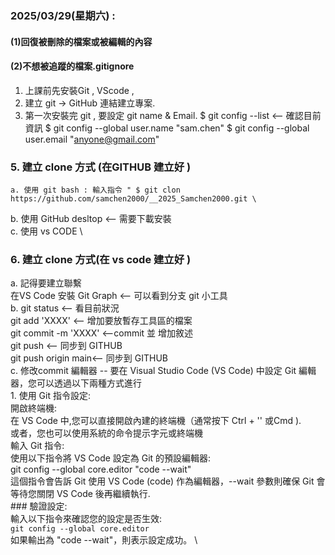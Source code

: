 ### 2025/03/29(星期六) : 
#### (1)回復被刪除的檔案或被編輯的內容 
#### (2)不想被追蹤的檔案.gitignore

1. 上課前先安裝Git , VScode  , 
2. 建立 git -> GitHub 連結建立專案.
3. 第一次安裝完 git , 要設定 git name & Email.
   $ git config --list  <-- 確認目前資訊
   $ git config --global user.name "sam.chen"
   $ git config --global user.email "anyone@gmail.com"
### 5. 建立 clone 方式 (在GITHUB 建立好 ) 
    a. 使用 git bash : 輸入指令 " $ git clon  https://github.com/samchen2000/__2025_Samchen2000.git \
   b. 使用 GitHub desltop <-- 需要下載安裝 \
   c. 使用 vs CODE \
### 6. 建立 clone 方式(在 vs code 建立好 ) 
   a. 記得要建立聯繫 \
      在VS Code 安裝 Git Graph <-- 可以看到分支 git 小工具 \
   b. git status <-- 看目前狀況 \
      git add 'XXXX' <-- 增加要放暫存工具區的檔案 \
      git commit -m 'XXXX' <--commit 並 增加敘述 \
      git push <-- 同步到 GITHUB \
      git push origin main<-- 同步到 GITHUB \
   c. 修改commit 編輯器 
     -- 要在 Visual Studio Code (VS Code) 中設定 Git 編輯器，您可以透過以下兩種方式進行  \
      1. 使用 Git 指令設定: \
         開啟終端機: \
         在 VS Code 中,您可以直接開啟內建的終端機（通常按下 Ctrl + '\'  或Cmd ). \
         或者，您也可以使用系統的命令提示字元或終端機 \
         輸入 Git 指令: \
         使用以下指令將 VS Code 設定為 Git 的預設編輯器: \
         git config --global core.editor "code --wait" \
         這個指令會告訴 Git 使用 VS Code (code) 作為編輯器，--wait 參數則確保 Git 會等待您關閉 VS Code 後再繼續執行. \
      ### 驗證設定: \
         輸入以下指令來確認您的設定是否生效: \
         `git config --global core.editor` \
         如果輸出為 "code --wait"，則表示設定成功。 \
